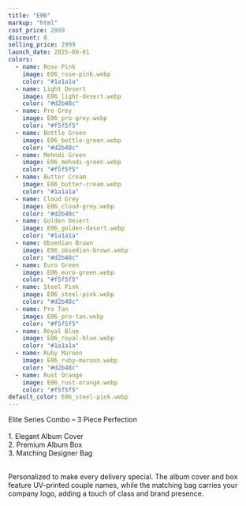 ```yaml
---
title: "E06"
markup: "html"
cost_price: 2999
discount: 0
selling_price: 2999
launch_date: 2025-08-01
colors:
  - name: Rose Pink
    image: E06_rose-pink.webp
    color: "#1a1a1a"
  - name: Light Desert
    image: E06_light-desert.webp
    color: "#d2b48c"
  - name: Pro Grey
    image: E06_pro-grey.webp
    color: "#f5f5f5"
  - name: Bottle Green
    image: E06_bottle-green.webp
    color: "#d2b48c"
  - name: Mehndi Green
    image: E06_mehndi-green.webp
    color: "#f5f5f5"
  - name: Butter Cream
    image: E06_butter-cream.webp
    color: "#1a1a1a"
  - name: Cloud Grey
    image: E06_cloud-grey.webp
    color: "#d2b48c"
  - name: Golden Desert
    image: E06_golden-desert.webp
    color: "#1a1a1a"
  - name: Obsedian Brown
    image: E06_obsedian-brown.webp
    color: "#d2b48c"
  - name: Euro Green
    image: E06_euro-green.webp
    color: "#f5f5f5"
  - name: Steel Pink
    image: E06_steel-pink.webp
    color: "#d2b48c"
  - name: Pro Tan
    image: E06_pro-tan.webp
    color: "#f5f5f5"
  - name: Royal Blue
    image: E06_royal-blue.webp
    color: "#1a1a1a"
  - name: Ruby Maroon
    image: E06_ruby-maroon.webp
    color: "#d2b48c"
  - name: Rust Orange
    image: E06_rust-orange.webp
    color: "#f5f5f5"
default_color: E06_steel-pink.webp
---
```


Elite Series Combo – 3 Piece Perfection<br><br> <span class='text-b font-medium text-lime-300 mb-1'> 1. Elegant Album Cover<br> 2. Premium Album Box<br> 3. Matching Designer Bag<br><br> </span> <div class='max-w-xl mx-auto'> Personalized to make every delivery special. The album cover and box feature UV-printed couple names, while the matching bag carries your company logo, adding a touch of class and brand presence. </div>
